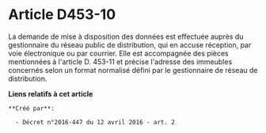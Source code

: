 # Article D453-10

La demande de mise à disposition des données est effectuée auprès du gestionnaire du réseau public de distribution, qui en
accuse réception, par voie électronique ou par courrier. Elle est accompagnée des pièces mentionnées à l'article D. 453-11 et
précise l'adresse des immeubles concernés selon un format normalisé défini par le gestionnaire de réseau de distribution.

**Liens relatifs à cet article**

	**Créé par**:

	  - Décret n°2016-447 du 12 avril 2016 - art. 2
